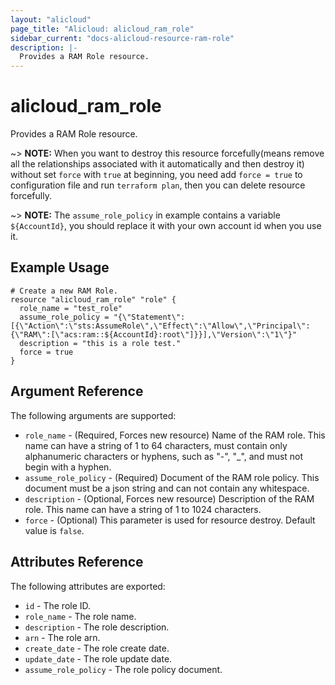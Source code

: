```yaml
---
layout: "alicloud"
page_title: "Alicloud: alicloud_ram_role"
sidebar_current: "docs-alicloud-resource-ram-role"
description: |-
  Provides a RAM Role resource.
---
```


# alicloud\_ram\_role

Provides a RAM Role resource.

~> **NOTE:** When you want to destroy this resource forcefully(means remove all the relationships associated with it automatically and then destroy it) without set `force`  with `true` at beginning, you need add `force = true` to configuration file and run `terraform plan`, then you can delete resource forcefully.
 
~> **NOTE:** The `assume_role_policy` in example contains a variable `${AccountId}`, you should replace it with your own account id when you use it.

## Example Usage

```
# Create a new RAM Role.
resource "alicloud_ram_role" "role" {
  role_name = "test_role"
  assume_role_policy = "{\"Statement\":[{\"Action\":\"sts:AssumeRole\",\"Effect\":\"Allow\",\"Principal\":{\"RAM\":[\"acs:ram::${AccountId}:root\"]}}],\"Version\":\"1\"}"
  description = "this is a role test."
  force = true
}
```
## Argument Reference

The following arguments are supported:

* `role_name` - (Required, Forces new resource) Name of the RAM role. This name can have a string of 1 to 64 characters, must contain only alphanumeric characters or hyphens, such as "-", "_", and must not begin with a hyphen.
* `assume_role_policy` - (Required) Document of the RAM role policy. This document must be a json string and can not contain any whitespace.
* `description` - (Optional, Forces new resource) Description of the RAM role. This name can have a string of 1 to 1024 characters.
* `force` - (Optional) This parameter is used for resource destroy. Default value is `false`.

## Attributes Reference

The following attributes are exported:

* `id` - The role ID.
* `role_name` - The role name.
* `description` - The role description.
* `arn` - The role arn.
* `create_date` - The role create date.
* `update_date` - The role update date.
* `assume_role_policy` - The role policy document.